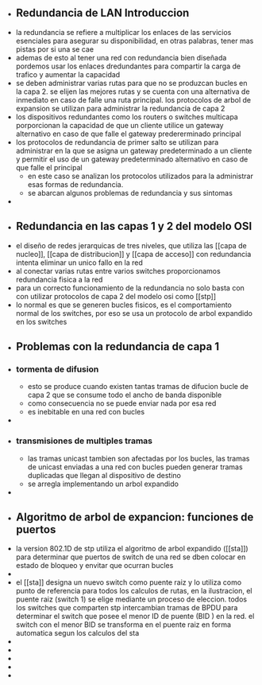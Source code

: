 - ## Redundancia de LAN Introduccion
- la redundancia se refiere a multiplicar los enlaces de las servicios esenciales para asegurar su disponibilidad, en otras palabras, tener mas pistas por si una se cae
- ademas de esto al tener una red con redundancia bien diseñada pordemos usar los enlaces dredundantes para compartir la carga de trafico y aumentar la capacidad
- se deben administrar varias rutas para que no se produzcan bucles en la capa 2. se elijen las mejores rutas y se cuenta con una alternativa de inmediato en caso de falle una ruta principal. los protocolos de arbol de expansion se utilizan para administrar la redundancia de capa 2
- los dispositivos redundantes como los routers o switches multicapa porporcionan la capacidad de que un cliente utilice un gateway alternativo en caso de que falle el gateway predererminado principal
- los protocolos de redundancia de primer salto se utilizan para administrar en la que se asigna un gateway predeterminado a un cliente y permitir el uso de un gateway predeterminado alternativo en caso de que falle el principal
	- en este caso se analizan los protocolos utilizados para la administrar esas formas de redundancia.
	- se abarcan algunos problemas de redundancia y sus sintomas
-
- ## Redundancia en las capas 1 y 2 del modelo OSI
- el diseño de redes jerarquicas de tres niveles, que utiliza las [[capa de nucleo]], [[capa de distribucion]] y [[capa de acceso]] con redundancia intenta eliminar un unico fallo en la red
- al conectar varias rutas entre varios switches proporcionamos redundancia fisica a la red
- para un correcto funcionamiento de la redundancia no solo basta con con utilizar protocolos de capa 2 del modelo osi como [[stp]]
- lo normal es que se generen bucles fisicos, es el comportamiento normal de los switches, por eso se usa un protocolo de arbol expandido en los switches
- ##  Problemas con la redundancia de capa 1
- ### tormenta de difusion
	- esto se produce cuando existen tantas tramas de difucion bucle de capa 2 que se consume todo el ancho de banda disponible
	- como consecuencia no se puede enviar nada por esa red
	- es inebitable en una red con bucles
-
- ### transmisiones de multiples tramas
	- las tramas unicast tambien son afectadas por los bucles, las tramas de unicast enviadas a una red con bucles pueden generar tramas duplicadas que llegan al dispositivo de destino
	- se arregla implementando un arbol expandido
-
- ## Algoritmo de arbol de expancion: funciones de puertos
- la version 802.1D de stp utiliza el algoritmo de arbol expandido ([[sta]]) para determinar que puertos de switch de una red se dben colocar en estado de bloqueo y envitar que ocurran bucles
-
- el [[sta]] designa un nuevo switch como puente raiz y lo utiliza como punto de referencia para todos los calculos de rutas, en la ilustracion, el puente raiz (switch 1) se elige mediante un proceso de eleccion. todos los switches que comparten stp intercambian tramas de BPDU para determinar el switch que posee el menor ID de puente (BID )  en la red. el switch con el menor BID se transforma en el puente raiz en forma automatica segun los calculos del sta
-
-
-
-
-